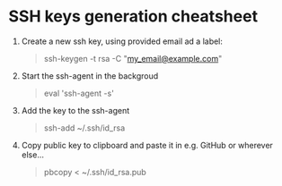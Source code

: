 SSH keys generation cheatsheet
=======
1. Create a new ssh key, using provided email ad a label:
	> ssh-keygen -t rsa -C "my_email@example.com"

2. Start the ssh-agent in the backgroud
	> eval 'ssh-agent -s'

3. Add the key to the ssh-agent
	> ssh-add ~/.ssh/id_rsa

4. Copy public key to clipboard and paste it in e.g. GitHub or wherever else...
	> pbcopy < ~/.ssh/id_rsa.pub

